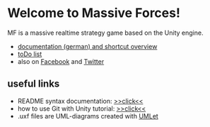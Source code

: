 # Welcome to Massive Forces!
MF is a massive realtime strategy game based on the Unity engine.
* [documentation (german) and shortcut overview](https://github.com/testunde/Massive_Forces/blob/master/Assets/Documentation.cs)
* [toDo list](https://github.com/testunde/Massive_Forces/blob/master/Assets/toDo.cs)
* also on [Facebook](https://www.facebook.com/MassiveForces/) and [Twitter](https://twitter.com/Massive_Forces)

## useful links
* README syntax documentation: [>>click<<](https://help.github.com/articles/markdown-basics/)
* how to use Git with Unity tutorial: [>>click<<](http://gamasutra.com/blogs/AlistairDoulin/20150304/237814/Git_for_Unity_Developers.php)
* .uxf files are UML-diagrams created with [UMLet](http://www.umlet.com/)
